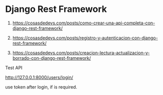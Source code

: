 # Django Rest Framework

1. https://cosasdedevs.com/posts/como-crear-una-api-completa-con-django-rest-framework/

2. https://cosasdedevs.com/posts/registro-y-autenticacion-con-django-rest-framework/

3. https://cosasdedevs.com/posts/creacion-lectura-actualizacion-y-borrado-con-django-rest-framework/

Test API

http://127.0.0.1:8000/users/login/

use token after login, if is required.
